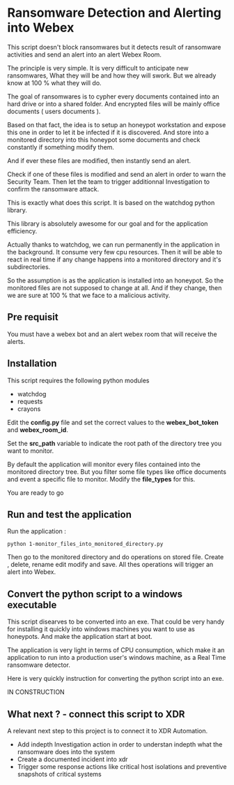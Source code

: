 # Ransomware Detection and Alerting into Webex

This script doesn't block ransomwares but it detects result of ransomware activities and send an alert into an alert Webex Room.

The principle is very simple. It is very difficult to anticipate new ransomwares, What they will be and how they will swork.
But we already know at 100 % what they will do.

The goal of ransomwares is to cypher every documents contained into an hard drive or into a shared folder. 
And encrypted files will be mainly office documents ( users documents ).

Based on that fact, the idea is to setup an honeypot workstation and expose this one in order to let it be infected if it is discovered.  And store into a monitored directory into this honeypot some documents and check constantly if something modify them.

And if ever these files are modified, then instantly send an alert. 

Check if one of these files is modified and send an alert in order to warn the Security Team. Then  let the team to trigger additionnal Investigation to confirm the ransomware attack.

This is exactly what does this script. It is based on the watchdog python library. 

This library is absolutely awesome for our goal and for the application efficiency.

Actually thanks to watchdog, we can run permanently in the application in the background. It consume very few cpu resources. Then it will be able to react in real time if any change happens into a monitored directory and it's subdirectories.

So the assumption is as the application is installed into an honeypot. So the monitored files are not supposed to change at all. And if they change, then we are sure at 100 % that we face to a malicious activity.

## Pre requisit

You must have a webex bot and an alert webex room that will receive the alerts.

## Installation

This script requires the following python modules

- watchdog
- requests
- crayons

Edit the **config.py** file and set the correct values to the **webex_bot_token** and **webex_room_id**.

Set the **src_path** variable to indicate the root path of the directory tree you want to monitor.

By default the application will monitor every files contained into the monitored directory tree. But you filter some file types like office documents and event a specific file to monitor. Modify the **file_types** for this.

You are ready to go

## Run and test the application

Run the application :

    python 1-monitor_files_into_monitored_directory.py
    
Then go to the monitored directory and do operations on stored file.  Create , delete, rename edit modify and save. All thes operations will trigger an alert into Webex.

## Convert the python script to a windows executable

This script disearves to be converted into an exe.  That could be very handy for installing it quickly into windows machines you want to use as honeypots. And make the application start at boot.

The application is very light in terms of CPU consumption, which make it an application to run into a production user's windows machine, as a Real Time ransomware detector.

Here is very quickly instruction for converting the python script into an exe.

IN CONSTRUCTION

## What next ? - connect this script to XDR

A relevant next step to this project is to connect it to XDR Automation.

- Add indepth Investigation action in order to understan indepth what the ransomware does into the system
- Create a documented incident into xdr
- Trigger some response actions like critical host isolations and preventive snapshots of critical systems
